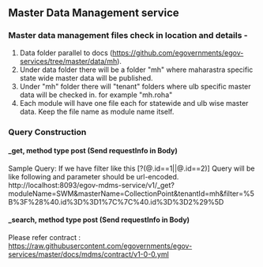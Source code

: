 ## Master Data Management service

### Master data management files check in location and details -

1. Data folder parallel to docs (https://github.com/egovernments/egov-services/tree/master/data/mh). 
2. Under data folder there will be a folder "mh" where maharastra specific state wide master data will be published.
3. Under "mh" folder there will "tenant" folders where ulb specific master data will be checked in. for example "mh.roha"
4. Each module will have one file each for statewide and ulb wise master data. Keep the file name as module name itself.

### Query Construction
#### _get, method type post (Send requestInfo in Body)
Sample Query: 
If we have filter like this 
[?(@.id==1||@.id==2)]
Query will be like following and parameter should be url-encoded.
http://localhost:8093/egov-mdms-service/v1/_get?moduleName=SWM&masterName=CollectionPoint&tenantId=mh&filter=%5B%3F%28%40.id%3D%3D1%7C%7C%40.id%3D%3D2%29%5D

#### _search, method type post (Send requestInfo in Body)
Please refer contract : https://raw.githubusercontent.com/egovernments/egov-services/master/docs/mdms/contract/v1-0-0.yml
